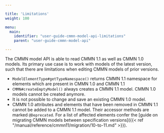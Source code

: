 ```yaml
---

title: 'Limitations'
weight: 100

menu:
  main:
    identifier: "user-guide-cmmn-model-api-limitations"
    parent: "user-guide-cmmn-model-api"

---
```


The CMMN model API is able to read CMMN 1.1 as well as CMMN 1.0 models. Its primary use case is to work with models of the latest version, such that there are limitations when editing CMMN models of prior versions.

* `ModelElementType#getTypeNamespace()` returns CMMN 1.1 namespace for elements which are present in CMMN 1.0 and CMMN 1.1
* `CMMN#createEmptyModel()` always creates a CMMN 1.1 model. CMMN 1.0 models cannot be created anymore.
* It is not possible to change and save an existing CMMN 1.0 model.
* CMMN 1.0 attributes and elements that have been removed in CMMN 1.1 cannot be added to a CMMN 1.1 model. Their accessor methods are marked `@Deprecated`. For a list of affected elements confer the [guide on migrating CMMN models between specification versions]({{< ref "/manual/reference/cmmn11/migration/10-to-11.md" >}}).
